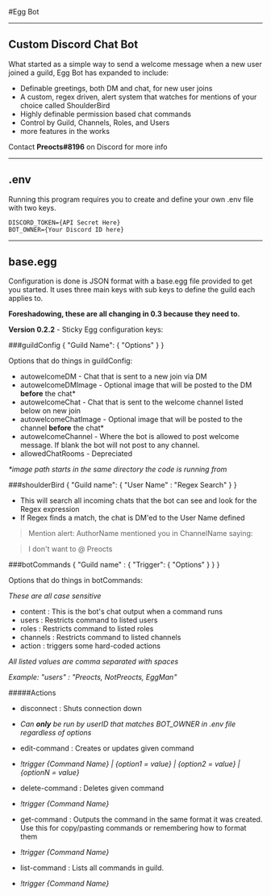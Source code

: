 #Egg Bot

----
## Custom Discord Chat Bot
What started as a simple way to send a welcome message when a new user joined a guild, Egg Bot has expanded to include:

- Definable greetings, both DM and chat, for new user joins
- A custom, regex driven, alert system that watches for mentions of your choice called ShoulderBird
- Highly definable permission based chat commands
 - Control by Guild, Channels, Roles, and Users
 - more features in the works

Contact **Preocts#8196** on Discord for more info

----
## .env
Running this program requires you to create and define your own .env file with two keys.

    DISCORD_TOKEN={API Secret Here}
    BOT_OWNER={Your Discord ID here}

----
## base.egg

Configuration is done is JSON format with a base.egg file provided to get you started. It uses three main keys with sub keys to define the guild each applies to.

**Foreshadowing, these are all changing in 0.3 because they need to.**

**Version 0.2.2** - Sticky Egg configuration keys:


###guildConfig { "Guild Name": { "Options" } }

Options that do things in guildConfig:

- autowelcomeDM - Chat that is sent to a new join via DM
- autowelcomeDMImage - Optional image that will be posted to the DM **before** the chat*
- autowelcomeChat - Chat that is sent to the welcome channel listed below on new join
- autowelcomeChatImage - Optional image that will be posted to the channel **before** the chat*
- autowelcomeChannel - Where the bot is allowed to post welcome message. If blank the bot will not post to any channel.
- allowedChatRooms - Depreciated

*\*image path starts in the same directory the code is running from*

###shoulderBird { "Guild name": { "User Name" : "Regex Search" } }

- This will search all incoming chats that the bot can see and look for the Regex expression
- If Regex finds a match, the chat is DM'ed to the User Name defined

>Mention alert: AuthorName mentioned you in ChannelName saying:

>I don't want to @ Preocts

###botCommands { "Guild name" : { "Trigger": { "Options" } } }

Options that do things in botCommands:

*These are all case sensitive*

- content : This is the bot's chat output when a command runs
- users : Restricts command to listed users
- roles : Restricts command to listed roles
- channels : Restricts command to listed channels
- action : triggers some hard-coded actions

*All listed values are comma separated with spaces*

*Example: "users" : "Preocts, NotPreocts, EggMan"*

#####Actions
* disconnect : Shuts connection down
 * *Can **only** be run by userID that matches BOT_OWNER in .env file regardless of options*

* edit-command : Creates or updates given command
 * *!trigger {Command Name} | {option1 = value} | {option2 = value} | {optionN = value}*

* delete-command : Deletes given command
 * *!trigger {Command Name}*

* get-command : Outputs the command in the same format it was created. Use this for copy/pasting commands or remembering how to format them
 * *!trigger {Command Name}*

* list-command : Lists all commands in guild.
 * *!trigger {Command Name}*